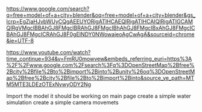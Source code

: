 
https://www.google.com/search?q=free+model+of+a+city+blender&oq=free+model+of+a+city+blender&gs_lcrp=EgZjaHJvbWUyCQgAEEUYORigATIHCAEQIRigATIHCAIQIRigATIGCAMQIRgVMgcIBBAhGJ8FMgcIBRAhGJ8FMgcIBhAhGJ8FMgcIBxAhGJ8FMgcICBAhGJ8FMgcICRAhGJ8F0gEINDY0NWowajeoAgCwAgA&sourceid=chrome&ie=UTF-8

https://www.youtube.com/watch?time_continue=934&v=FmRU0mowvew&embeds_referring_euri=https%3A%2F%2Fwww.google.com%2Fsearch%3Fq%3DOpenStreetMap%2Bfree%2Bcity%2Bfile%2Bto%2Bimport%2Binto%2Bunity%26oq%3DOpenStreetMap%2Bfree%2Bcity%2Bfile%2Bto%2Bimport%2Binto&source_ve_path=MTM5MTE3LDEzOTExNywyODY2Ng


Import the model
it should be working on main page
create a simple water simulation 
create a simple camera movemets 